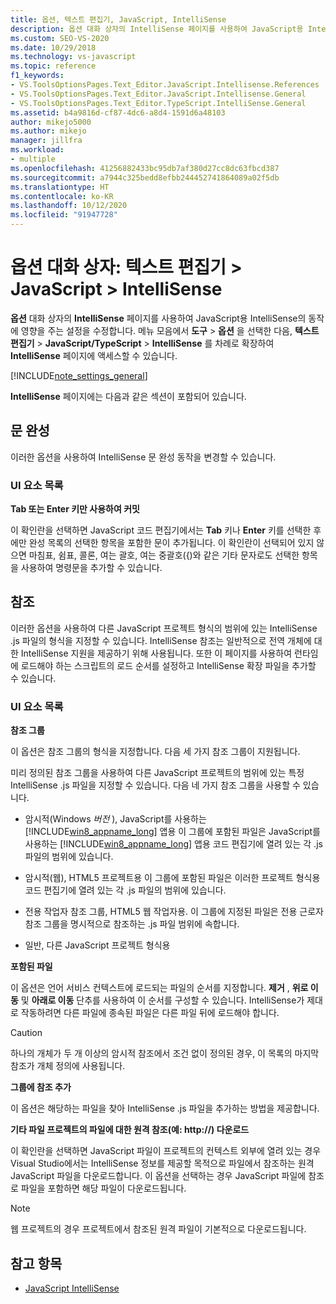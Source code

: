 ```yaml
---
title: 옵션, 텍스트 편집기, JavaScript, IntelliSense
description: 옵션 대화 상자의 IntelliSense 페이지를 사용하여 JavaScript용 IntelliSense의 동작에 영향을 주는 설정을 수정하는 방법을 알아봅니다.
ms.custom: SEO-VS-2020
ms.date: 10/29/2018
ms.technology: vs-javascript
ms.topic: reference
f1_keywords:
- VS.ToolsOptionsPages.Text_Editor.JavaScript.Intellisense.References
- VS.ToolsOptionsPages.Text_Editor.JavaScript.Intellisense.General
- VS.ToolsOptionsPages.Text_Editor.TypeScript.IntelliSense.General
ms.assetid: b4a9816d-cf87-4dc6-a8d4-1591d6a48103
author: mikejo5000
ms.author: mikejo
manager: jillfra
ms.workload:
- multiple
ms.openlocfilehash: 41256882433bc95db7af380d27cc8dc63fbcd387
ms.sourcegitcommit: a7944c325bedd8efbb244452741864089a02f5db
ms.translationtype: HT
ms.contentlocale: ko-KR
ms.lasthandoff: 10/12/2020
ms.locfileid: "91947728"
---
```

# <a name="options-dialog-box-text-editor--javascript--intellisense"></a>옵션 대화 상자: 텍스트 편집기 \> JavaScript \> IntelliSense

**옵션** 대화 상자의 **IntelliSense** 페이지를 사용하여 JavaScript용 IntelliSense의 동작에 영향을 주는 설정을 수정합니다. 메뉴 모음에서 **도구** > **옵션** 을 선택한 다음, **텍스트 편집기** > **JavaScript/TypeScript** > **IntelliSense** 를 차례로 확장하여 **IntelliSense** 페이지에 액세스할 수 있습니다.

[!INCLUDE[note_settings_general](../../data-tools/includes/note_settings_general_md.md)]

**IntelliSense** 페이지에는 다음과 같은 섹션이 포함되어 있습니다.

## <a name="statement-completion"></a>문 완성

이러한 옵션을 사용하여 IntelliSense 문 완성 동작을 변경할 수 있습니다.

### <a name="uielement-list"></a>UI 요소 목록

**Tab 또는 Enter 키만 사용하여 커밋**

이 확인란을 선택하면 JavaScript 코드 편집기에서는 **Tab** 키나 **Enter** 키를 선택한 후에만 완성 목록의 선택한 항목을 포함한 문이 추가됩니다. 이 확인란이 선택되어 있지 않으면 마침표, 쉼표, 콜론, 여는 괄호, 여는 중괄호({)와 같은 기타 문자로도 선택한 항목을 사용하여 명령문을 추가할 수 있습니다.

## <a name="references"></a>참조

이러한 옵션을 사용하여 다른 JavaScript 프로젝트 형식의 범위에 있는 IntelliSense .js 파일의 형식을 지정할 수 있습니다. IntelliSense 참조는 일반적으로 전역 개체에 대한 IntelliSense 지원을 제공하기 위해 사용됩니다. 또한 이 페이지를 사용하여 런타임에 로드해야 하는 스크립트의 로드 순서를 설정하고 IntelliSense 확장 파일을 추가할 수 있습니다.

### <a name="uielement-list"></a>UI 요소 목록

**참조 그룹**

이 옵션은 참조 그룹의 형식을 지정합니다. 다음 세 가지 참조 그룹이 지원됩니다.

미리 정의된 참조 그룹을 사용하여 다른 JavaScript 프로젝트의 범위에 있는 특정 IntelliSense .js 파일을 지정할 수 있습니다. 다음 네 가지 참조 그룹을 사용할 수 있습니다.

- 암시적(Windows *버전* ), JavaScript를 사용하는 [!INCLUDE[win8_appname_long](../../debugger/includes/win8_appname_long_md.md)] 앱용 이 그룹에 포함된 파일은 JavaScript를 사용하는 [!INCLUDE[win8_appname_long](../../debugger/includes/win8_appname_long_md.md)] 앱용 코드 편집기에 열려 있는 각 .js 파일의 범위에 있습니다.

- 암시적(웹), HTML5 프로젝트용 이 그룹에 포함된 파일은 이러한 프로젝트 형식용 코드 편집기에 열려 있는 각 .js 파일의 범위에 있습니다.

- 전용 작업자 참조 그룹, HTML5 웹 작업자용. 이 그룹에 지정된 파일은 전용 근로자 참조 그룹을 명시적으로 참조하는 .js 파일 범위에 속합니다.

- 일반, 다른 JavaScript 프로젝트 형식용

**포함된 파일**

이 옵션은 언어 서비스 컨텍스트에 로드되는 파일의 순서를 지정합니다. **제거** , **위로 이동** 및 **아래로 이동** 단추를 사용하여 이 순서를 구성할 수 있습니다. IntelliSense가 제대로 작동하려면 다른 파일에 종속된 파일은 다른 파일 뒤에 로드해야 합니다.

> [!CAUTION]
> 하나의 개체가 두 개 이상의 암시적 참조에서 조건 없이 정의된 경우, 이 목록의 마지막 참조가 개체 정의에 사용됩니다.

**그룹에 참조 추가**

이 옵션은 해당하는 파일을 찾아 IntelliSense .js 파일을 추가하는 방법을 제공합니다.

**기타 파일 프로젝트의 파일에 대한 원격 참조(예: http://) 다운로드**

이 확인란을 선택하면 JavaScript 파일이 프로젝트의 컨텍스트 외부에 열려 있는 경우 Visual Studio에서는 IntelliSense 정보를 제공할 목적으로 파일에서 참조하는 원격 JavaScript 파일을 다운로드합니다. 이 옵션을 선택하는 경우 JavaScript 파일에 참조로 파일을 포함하면 해당 파일이 다운로드됩니다.

> [!NOTE]
> 웹 프로젝트의 경우 프로젝트에서 참조된 원격 파일이 기본적으로 다운로드됩니다.

## <a name="see-also"></a>참고 항목

- [JavaScript IntelliSense](../../ide/javascript-intellisense.md)